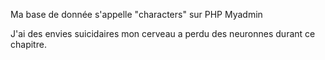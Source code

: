 Ma base de donnée s'appelle "characters" sur PHP Myadmin 

J'ai des envies suicidaires mon cerveau a perdu des neuronnes durant ce chapitre.